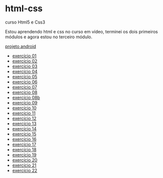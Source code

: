# html-css 

 curso Html5 e Css3

Estou aprendendo html e css no curso em vídeo, terminei os dois primeiros módulos e agora estou no terceiro módulo.

<a href="https://webertontavares.github.io/projeto-android/" target="_blank">projeto android</a>

<ul>
<li><a href="https://webertontavares.github.io/Html5-Css3/EX01/" target=_blank> exercício 01 </a></li>
<li><a href="https://webertontavares.github.io/Html5-Css3/EX02/" target=_blank> exercício 02 </a></li>
<li><a href="https://webertontavares.github.io/Html5-Css3/EX03/" target=_blank> exercício 03 </a></li>
<li><a href="https://webertontavares.github.io/Html5-Css3/EX04/" target=_blank> exercício 04 </a></li>
<li><a href="https://webertontavares.github.io/Html5-Css3/EX05/" target=_blank> exercício 05 </a></li>
<li><a href="https://webertontavares.github.io/Html5-Css3/EX06/" target=_blank> exercício 06 </a></li>
<li><a href="https://webertontavares.github.io/Html5-Css3/EX07/" target=_blank> exercício 07 </a></li>
<li><a href="https://webertontavares.github.io/Html5-Css3/EX08/" target=_blank> exercício 08 </a></li>
<li><a href="https://webertontavares.github.io/Html5-Css3/EX8b/" target=_blank> exercício 08b </a></li>
<li><a href="https://webertontavares.github.io/Html5-Css3/EX09/" target=_blank> exercício 09 </a></li>
<li><a href="https://webertontavares.github.io/Html5-Css3/EX10/" target=_blank> exercício 10 </a></li>
<li><a href="https://webertontavares.github.io/Html5-Css3/EX11/" target=_blank> exercício 11 </a></li>
<li><a href="https://webertontavares.github.io/Html5-Css3/EX12/" target=_blank> exercício 12 </a></li>
<li><a href="https://webertontavares.github.io/Html5-Css3/EX13/" target=_blank> exercício 13 </a></li>
<li><a href="https://webertontavares.github.io/Html5-Css3/EX14/" target=_blank> exercício 14 </a></li>
<li><a href="https://webertontavares.github.io/Html5-Css3/EX15/" target=_blank> exercício 15 </a></li>
<li><a href="https://webertontavares.github.io/Html5-Css3/EX16/" target=_blank> exercício 16 </a></li>
<li><a href="https://webertontavares.github.io/Html5-Css3/EX17/" target=_blank> exercício 17 </a></li>
<li><a href="https://webertontavares.github.io/Html5-Css3/EX18/" target=_blank> exercício 18 </a></li>
<li><a href="https://webertontavares.github.io/Html5-Css3/EX19/" target=_blank> exercício 19 </a></li>
<li><a href="https://webertontavares.github.io/Html5-Css3/EX20/" target=_blank> exercício 20 </a></li>
<li><a href="https://webertontavares.github.io/Html5-Css3/EX21/" target=_blank> exercício 21 </a></li>
<li><a href="https://webertontavares.github.io/Html5-Css3/EX22/" target=_blank> exercício 22 </a></li>
</ul>